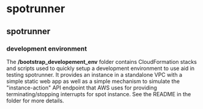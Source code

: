 # spotrunner

## spotrunner


### development environment

The  **/bootstrap_developement_env**
folder contains CloudFormation stacks and scripts used to quickly setup a development environment to use aid in testing spotrunner. It provides an instance in a standalone VPC with a simple  static web app as well as a simple mechanism to simulate the "instance-action" API endpoint that AWS uses for providing terminating/stopping interrupts for spot instance. See the README in the folder for more details.

